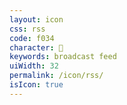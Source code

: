 ```yaml
---
layout: icon
css: rss
code: f034
character: 
keywords: broadcast feed
uiWidth: 32
permalink: /icon/rss/
isIcon: true
---
```

